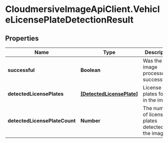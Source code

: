 # CloudmersiveImageApiClient.VehicleLicensePlateDetectionResult

## Properties
Name | Type | Description | Notes
------------ | ------------- | ------------- | -------------
**successful** | **Boolean** | Was the image processed successfully? | [optional] 
**detectedLicensePlates** | [**[DetectedLicensePlate]**](DetectedLicensePlate.md) | License plates found in the image | [optional] 
**detectedLicensePlateCount** | **Number** | The number of license plates detected in the image | [optional] 


